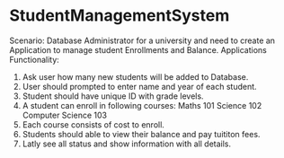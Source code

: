 # StudentManagementSystem
Scenario: Database Administrator for a university and need to create an Application to manage student Enrollments and Balance.
Applications Functionality:
1) Ask user how many new students will be added to Database.
2) User should prompted to enter name and year of each student.
3) Student should have unique ID with grade levels.
4) A student can enroll in following courses:
      Maths 101
      Science 102
      Computer Science 103
5) Each course consists of cost to enroll.
6) Students should able to view their balance and pay tuititon fees.
7) Latly see all status and show information with all details.

